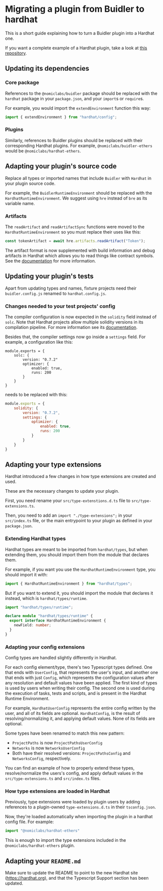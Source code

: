 # Migrating a plugin from Buidler to hardhat

This is a short guide explaining how to turn a Buidler plugin into a Hardhat one.

If you want a complete example of a Hardhat plugin, take a look at [this repository](https://github.com/nomiclabs/hardhat-ts-plugin-boilerplate/).

## Updating its dependencies

### Core package

References to the `@nomiclabs/buidler` package should be replaced with the `hardhat` package in your `package.json`, and your `import`s or `require`s.

For example, you would import the `extendEnvironment` function this way:

```typescript
import { extendEnvironment } from "hardhat/config";
```

### Plugins

Similarly, references to Buidler plugins should be replaced with their corresponding Hardhat plugins.
For example, `@nomiclabs/buidler-ethers` would be `@nomiclabs/hardhat-ethers`.

## Adapting your plugin's source code

Replace all types or imported names that include `Buidler` with `Hardhat` in your plugin source code.

For example, the `BuidlerRuntimeEnvironment` should be replaced with the `HardhatRuntimeEnvironment`. We suggest using `hre` instead of `bre` as its variable name.

### Artifacts

The `readArtifact` and `readArtifactSync` functions were moved to the `HardhatRuntimeEnvironment` so you must replace their uses like this:

```js
const tokenArtifact = await hre.artifacts.readArtifact("Token");
```

The artifact format is now supplemented with build information and debug artifacts in Hardhat which allows you to read things like contract symbols. See the [documentation](../guides/compile-contracts#artifacts) for more information.

## Updating your plugin's tests

Apart from updating types and names, fixture projects need their `buidler.config.js` renamed to `hardhat.config.js`.

### Changes needed to your test projects' config

The compiler configuration is now expected in the `solidity` field instead of `solc`. Note that Hardhat projects allow multiple solidity versions in its compilation pipeline. For more information see its [documentation](https://hardhat.org/docs/compilation).

Besides that, the compiler settings now go inside a `settings` field. For example, a configuration like this:

```
module.exports = {
    solc: {
        version: "0.7.2"
        optimizer: {
            enabled: true,
            runs: 200
        }
    }
}
```

needs to be replaced with this:

```js
module.exports = {
    solidity: {
        version: "0.7.2",
        settings: {
            optimizer: {
                enabled: true,
                runs: 200
            }
        }
    }
}
```

## Adapting your type extensions

Hardhat introduced a few changes in how type extensions are created and used.

These are the necessary changes to update your plugin.

First, you need rename your `src/type-extenstions.d.ts` file to `src/type-extensions.ts`.

Then, you need to add an `import "./type-extensions";` in your `src/index.ts` file, or the main entrypoint to your plugin as defined in your `package.json`.

### Extending Hardhat types

Hardhat types are meant to be imported from `hardhat/types`, but when extending them,
you should import them from the module that declares them.

For example, if you want you use the `HardhatRuntimeEnvironment` type, you should import it with:

```typescript
import { HardhatRuntimeEnvironment } from "hardhat/types";
```

But if you want to extend it, you should import the module that declares it
instead, which is `hardhat/types/runtime`.

```typescript
import "hardhat/types/runtime";

declare module "hardhat/types/runtime" {
  export interface HardhatRuntimeEnvironment {
    newField: number;
  }
}
```

### Adapting your config extensions

Config types are handled slightly differently in Hardhat.

For each config element/type, there's two Typescript types defined. One
that ends with `UserConfig`, that represents the user's input, and another
one that ends with just `Config`, which represents the configuration values
after any resolution and default values have been applied. The first kind of
types is used by users when writing their config. The second one is used
during the execution of tasks, tests and scripts, and is present in the
Hardhat Runtime Environment.

For example, `HardhatUserConfig` represents the entire config written by the
user, and all of its fields are optional. `HardhatConfig`, is the result
of resolving/normalizing it, and applying default values. None of its fields
are optional.

Some types have been renamed to match this new pattern:

- `ProjectPaths` is now `ProjectPathsUserConfig`
- `Networks` is now `NetworksUserConfig`
- Both have their resolved versions: `ProjectPathsConfig` and
  `NetworksConfig`, respectively.

You can find an example of how to properly extend these types,
resolve/normalize the users's config, and apply default values in the
`src/type-extensions.ts` and `src/index.ts` files.

### How type extensions are loaded in Hardhat

Previously, type extensions were loaded by plugin users by adding references to a plugin-owned `type-extensions.d.ts` in their `tsconfig.json`.

Now, they're loaded automatically when importing the plugin in a hardhat config file. For example:

```typescript
import "@nomiclabs/hardhat-ethers"
```

This is enough to import the type extensions included in the `@nomiclabs/hardhat-ethers` plugin.

## Adapting your `README.md`

Make sure to update the README to point to the new Hardhat site (https://hardhat.org), and that the Typescript Support section has been updated.
